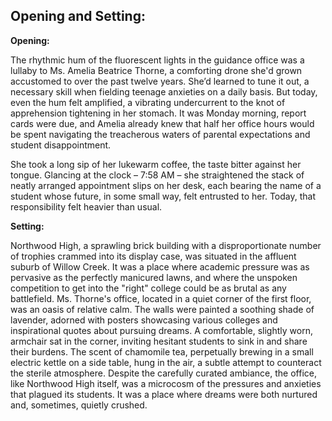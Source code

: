 ## Opening and Setting:

**Opening:**

The rhythmic hum of the fluorescent lights in the guidance office was a lullaby to Ms. Amelia Beatrice Thorne, a comforting drone she'd grown accustomed to over the past twelve years. She’d learned to tune it out, a necessary skill when fielding teenage anxieties on a daily basis. But today, even the hum felt amplified, a vibrating undercurrent to the knot of apprehension tightening in her stomach. It was Monday morning, report cards were due, and Amelia already knew that half her office hours would be spent navigating the treacherous waters of parental expectations and student disappointment.

She took a long sip of her lukewarm coffee, the taste bitter against her tongue. Glancing at the clock – 7:58 AM – she straightened the stack of neatly arranged appointment slips on her desk, each bearing the name of a student whose future, in some small way, felt entrusted to her. Today, that responsibility felt heavier than usual.

**Setting:**

Northwood High, a sprawling brick building with a disproportionate number of trophies crammed into its display case, was situated in the affluent suburb of Willow Creek. It was a place where academic pressure was as pervasive as the perfectly manicured lawns, and where the unspoken competition to get into the "right" college could be as brutal as any battlefield. Ms. Thorne's office, located in a quiet corner of the first floor, was an oasis of relative calm. The walls were painted a soothing shade of lavender, adorned with posters showcasing various colleges and inspirational quotes about pursuing dreams. A comfortable, slightly worn, armchair sat in the corner, inviting hesitant students to sink in and share their burdens. The scent of chamomile tea, perpetually brewing in a small electric kettle on a side table, hung in the air, a subtle attempt to counteract the sterile atmosphere. Despite the carefully curated ambiance, the office, like Northwood High itself, was a microcosm of the pressures and anxieties that plagued its students. It was a place where dreams were both nurtured and, sometimes, quietly crushed.
